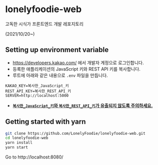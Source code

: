 # lonelyfoodie-web

고독한 시식가 프론트엔드 개발 레포지토리

(2021/10/20~)




## Setting up environment variable

- https://developers.kakao.com/ 에서 개발자 계정으로 로그인합니다.
- 등록한 애플리케이션의 JavaScript 키와 REST API 키를 복사합니다.
- 루트에 아래와 같은 내용으로 `.env` 파일을 만듭니다.

```
KAKAO_KEY=복사한_JavaScript_키
REST_API_KEY=복사한_REST_API_키
SERVER=http://localhost:5000
```

- <u><b>`복사한_JavaScript_키`와 `복사한_REST_API_키`가 유출되지 않도록 주의하세요.</b></u>




## Getting started with yarn

```bash
git clone https://github.com/LonelyFoodie/lonelyfoodie-web.git
cd lonelyfoodie-web
yarn install
yarn start
```

Go to http://localhost:8080/

